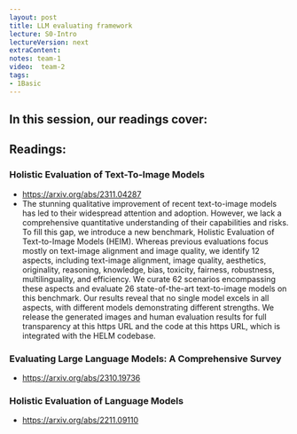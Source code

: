 ```yaml
---
layout: post
title: LLM evaluating framework
lecture: S0-Intro
lectureVersion: next
extraContent: 
notes: team-1
video:  team-2
tags:
- 1Basic
---
```


In this session, our readings cover: 
- 

## Readings: 
  ### Holistic Evaluation of Text-To-Image Models
  + https://arxiv.org/abs/2311.04287
  + The stunning qualitative improvement of recent text-to-image models has led to their widespread attention and adoption. However, we lack a comprehensive quantitative understanding of their capabilities and risks. To fill this gap, we introduce a new benchmark, Holistic Evaluation of Text-to-Image Models (HEIM). Whereas previous evaluations focus mostly on text-image alignment and image quality, we identify 12 aspects, including text-image alignment, image quality, aesthetics, originality, reasoning, knowledge, bias, toxicity, fairness, robustness, multilinguality, and efficiency. We curate 62 scenarios encompassing these aspects and evaluate 26 state-of-the-art text-to-image models on this benchmark. Our results reveal that no single model excels in all aspects, with different models demonstrating different strengths. We release the generated images and human evaluation results for full transparency at this https URL and the code at this https URL, which is integrated with the HELM codebase.

  ### Evaluating Large Language Models: A Comprehensive Survey
  + https://arxiv.org/abs/2310.19736

  ### Holistic Evaluation of Language Models
  + https://arxiv.org/abs/2211.09110 